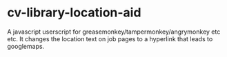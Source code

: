 # cv-library-location-aid
A javascript userscript for greasemonkey/tampermonkey/angrymonkey etc etc. It changes the location text on job pages to a hyperlink that leads to googlemaps.
